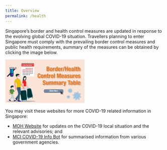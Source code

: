 ```yaml
---
title: Overview
permalink: /health
---
```


Singapore’s border and health control measures are updated in response to the evolving global COVID-19 situation. Travellers planning to enter Singapore must comply with the prevailing border control measures and public health requirements, aummary of the measures can be obtained by clicking the image below.
<p>
<a href="/files/SHN-and-swab-summary.pdf">
<img border="0" alt="SHN Summary" src="/images/SHN-summary-thumbnail.jpeg" width="50%">
</a>
</p>

You may visit these websites for more COVID-19 related information in Singapore:
- <a href="https://www.moh.gov.sg" target="_blank">MOH Website</a> for updates on the COVID-19 local situation and the relevant advisories; and
- <a href="https://www.gov.sg/infobot" target="_blank">MCI COVID-19 Info Bot</a> for summarised information from various government agencies.
